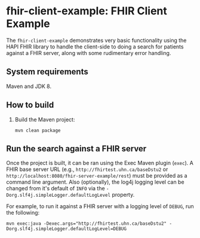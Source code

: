 # fhir-client-example: FHIR Client Example

The `fhir-client-example` demonstrates very basic functionality using the HAPI FHIR library to handle the client-side
to doing a search for patients against a FHIR server, along with some rudimentary error handling.

## System requirements

Maven and JDK 8.

## How to build

1. Build the Maven project:

    
    `mvn clean package`

## Run the search against a FHIR server

Once the project is built, it can be ran using the Exec Maven plugin (`exec`).
A FHIR base server URL (e.g., `http://fhirtest.uhn.ca/baseDstu2` or `http://localhost:8080/fhir-server-example/rest`) must be provided as a command line argument.
Also (optionally), the log4j logging level can be changed from it's default of `INFO` via the `-Dorg.slf4j.simpleLogger.defaultLogLevel` property.

For example, to run it against a FHIR server with a logging level of `DEBUG`, run the following:

    mvn exec:java -Dexec.args="http://fhirtest.uhn.ca/baseDstu2" -Dorg.slf4j.simpleLogger.defaultLogLevel=DEBUG
